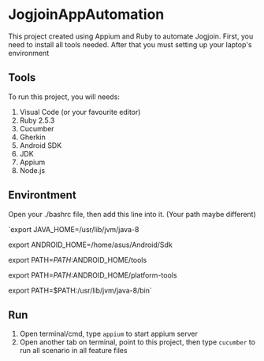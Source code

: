 # JogjoinAppAutomation

This project created using Appium and Ruby to automate Jogjoin. First, you need to install all tools needed. After that you must setting up your laptop's environment


## Tools
To run this project, you will needs:
1. Visual Code (or your favourite editor)
2. Ruby 2.5.3 
3. Cucumber 
4. Gherkin
5. Android SDK
6. JDK
7. Appium
8. Node.js


## Environtment
Open your ./bashrc file, then add this line into it. (Your path maybe different)

`export JAVA_HOME=/usr/lib/jvm/java-8

export ANDROID_HOME=/home/asus/Android/Sdk

export PATH=$PATH:$ANDROID_HOME/tools

export PATH=$PATH:$ANDROID_HOME/platform-tools 

export PATH=$PATH:/usr/lib/jvm/java-8/bin`


## Run
1. Open terminal/cmd, type `appium` to start appium server
2. Open another tab on terminal, point to this project, then type `cucumber` to run all scenario in all feature files
